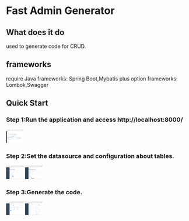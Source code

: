 # Fast Admin Generator

## What does it do

used to generate code for CRUD.

## frameworks

require Java frameworks: Spring Boot,Mybatis plus
option frameworks: Lombok,Swagger

## Quick Start

### Step 1:Run the application and access http://localhost:8000/

<img src="https://github.com/Seeeeck/fast-admin-generator/blob/master/imgs/step1.png" alt="step1" width="48" />

### Step 2:Set the datasource and configuration about tables.

<img src="https://github.com/Seeeeck/fast-admin-generator/blob/master/imgs/step2-1.png" alt="step2" width="48" />

<img src="https://github.com/Seeeeck/fast-admin-generator/blob/master/imgs/step2-2.png" alt="step2" width="48" />

### Step 3:Generate the code.

<img src="https://github.com/Seeeeck/fast-admin-generator/blob/master/imgs/step3-1.png" alt="step3" width="48" />

<img src="https://github.com/Seeeeck/fast-admin-generator/blob/master/imgs/step3-2.png" alt="step3" width="48" />
